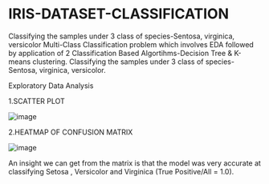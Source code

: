 # IRIS-DATASET-CLASSIFICATION
Classifying the samples under 3 class of species-Sentosa, virginica, versicolor
Multi-Class Classification problem which involves EDA followed by application of 2 Classification Based Algortihms-Decision Tree & K-means clustering.
Classifying the samples under 3 class of species-Sentosa, virginica, versicolor.


 Exploratory Data Analysis
 
 1.SCATTER PLOT
 
 ![image](https://user-images.githubusercontent.com/75883328/148635722-f3831cd7-c146-4d95-9e30-589935dffce7.png)



2.HEATMAP OF CONFUSION MATRIX

![image](https://user-images.githubusercontent.com/75883328/148635757-b9edfac7-6024-4023-b4db-e0009d4a9af9.png)


An insight we can get from the matrix is that the model was very accurate at classifying Setosa , Versicolor and Virginica (True Positive/All = 1.0).
